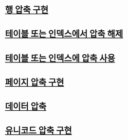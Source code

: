 # [행 압축 구현](row-compression-implementation.md)
# [테이블 또는 인덱스에서 압축 해제](disable-compression-on-a-table-or-index.md)
# [테이블 또는 인덱스에 압축 사용](enable-compression-on-a-table-or-index.md)
# [페이지 압축 구현](page-compression-implementation.md)
# [데이터 압축](data-compression.md)
# [유니코드 압축 구현](unicode-compression-implementation.md)
